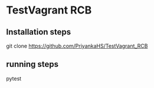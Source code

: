# TestVagrant RCB
## Installation steps
git clone https://github.com/PriyankaHS/TestVagrant_RCB
## running steps
pytest  
